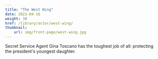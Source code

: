 ```yaml
---
title: "The West Wing"
date: 2023-04-16
weight: 30
href: /library/actor/west-wing/
thumbnail:
    url: img/front-page/west-wing.jpg
---
```


Secret Service Agent Gina Toscano has the toughest job of all: protecting the president's youngest daughter.
